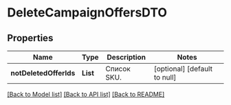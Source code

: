 # DeleteCampaignOffersDTO
## Properties

| Name | Type | Description | Notes |
|------------ | ------------- | ------------- | -------------|
| **notDeletedOfferIds** | **List** | Список SKU. | [optional] [default to null] |

[[Back to Model list]](../README.md#documentation-for-models) [[Back to API list]](../README.md#documentation-for-api-endpoints) [[Back to README]](../README.md)

